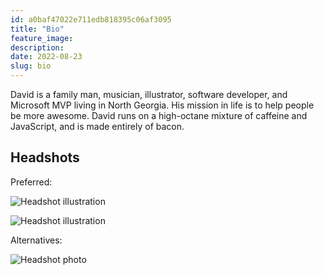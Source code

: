 ```yaml
---
id: a0baf47022e711edb818395c06af3095
title: "Bio"
feature_image: 
description:
date: 2022-08-23
slug: bio
---
```


David is a family man, musician, illustrator, software developer, and Microsoft MVP living in North Georgia. His mission in life is to help people be more awesome. David runs on a high-octane mixture of caffeine and JavaScript, and is made entirely of bacon.

## Headshots

Preferred:

![Headshot illustration](/content/images/headshots/reverentgeek-avatar-blue-bkg-800.jpg)

![Headshot illustration](/content/images/2020/04/reverentgeek-v3-1.png)

Alternatives:

![Headshot photo](/content/images/headshots/headshot-rg-studio-2025.jpg)
